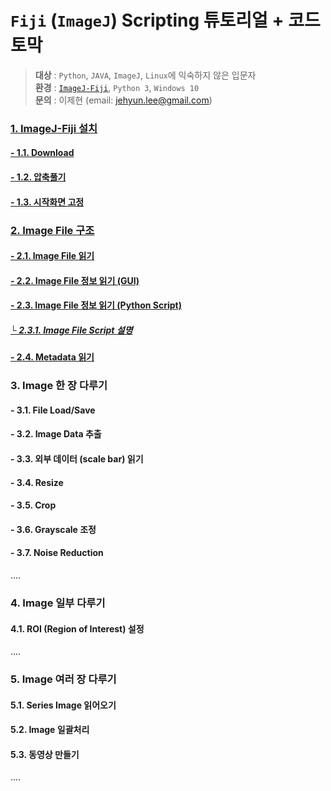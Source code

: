 # `Fiji` (`ImageJ`) Scripting 튜토리얼 + 코드 토막  

> **대상** : `Python`, `JAVA`, `ImageJ`, `Linux`에 익숙하지 않은 입문자  
> **환경** : [`ImageJ-Fiji`](https://imagej.net/Fiji), `Python 3`, `Windows 10`  
> **문의** : 이제현 (email: jehyun.lee@gmail.com)  

### [1. ImageJ-Fiji 설치](/imagej_script_python/1_installation.md)
#### [- 1.1. Download](https://github.com/jehyunlee/image_processing/blob/master/imagej_script_python/1_installation.md#11-%EC%95%84%EB%9E%98-%EB%A7%81%ED%81%AC%EC%97%90%EC%84%9C-imagej-fiji%EB%A5%BC-%EB%8B%A4%EC%9A%B4%EB%A1%9C%EB%93%9C-%EB%B0%9B%EC%8A%B5%EB%8B%88%EB%8B%A4)
#### [- 1.2. 압축풀기](https://github.com/jehyunlee/image_processing/blob/master/imagej_script_python/1_installation.md#12-%EC%95%95%EC%B6%95%EC%9D%84-%ED%92%80%EB%A9%B4-%EB%8B%A4%EC%9D%8C%EA%B3%BC-%EA%B0%99%EC%9D%B4-fijiapp-%ED%8F%B4%EB%8D%94-%EC%95%88%EC%97%90-%ED%94%84%EB%A1%9C%EA%B7%B8%EB%9E%A8%EC%9D%B4-%EB%8B%B4%EA%B2%A8-%EC%9E%88%EC%8A%B5%EB%8B%88%EB%8B%A4)
#### [- 1.3. 시작화면 고정](https://github.com/jehyunlee/image_processing/blob/master/imagej_script_python/1_installation.md#13-%EC%9C%88%EB%8F%84-%EC%8B%9C%EC%9E%91%ED%99%94%EB%A9%B4%EC%97%90-%EA%B3%A0%EC%A0%95)  

### [2. Image File 구조](/imagej_script_python/2_image_file.md)  
#### [- 2.1. Image File 읽기](https://github.com/jehyunlee/image_processing/blob/master/imagej_script_python/2_image_file.md#21-image-file-%EC%9D%BD%EA%B8%B0)  
#### [- 2.2. Image File 정보 읽기 (GUI)](https://github.com/jehyunlee/image_processing/blob/master/imagej_script_python/2_image_file.md#22-image-file-%EC%A0%95%EB%B3%B4-%EC%9D%BD%EA%B8%B0-imagej-gui)  
#### [- 2.3. Image File 정보 읽기 (Python Script)](https://github.com/jehyunlee/image_processing/blob/master/imagej_script_python/2_image_file.md#23-image-file-%EC%A0%95%EB%B3%B4-%EC%9D%BD%EA%B8%B0-imagej-python-script)  
##### [└ 2.3.1. Image File Script 설명](https://github.com/jehyunlee/image_processing/blob/master/imagej_script_python/2_image_file.md#24-imagej-python-script-%EC%84%A4%EB%AA%85)  
#### [- 2.4. Metadata 읽기]()
  
### 3. Image 한 장 다루기  
#### - 3.1. File Load/Save  
#### - 3.2. Image Data 추출  
#### - 3.3. 외부 데이터 (scale bar) 읽기 
#### - 3.4. Resize  
#### - 3.5. Crop  
#### - 3.6. Grayscale 조정  
#### - 3.7. Noise Reduction  
....
<br>  
  
### 4. Image 일부 다루기
#### 4.1. ROI (Region of Interest) 설정  
....
  
### 5. Image 여러 장 다루기
#### 5.1. Series Image 읽어오기  
#### 5.2. Image 일괄처리  
#### 5.3. 동영상 만들기  
....

